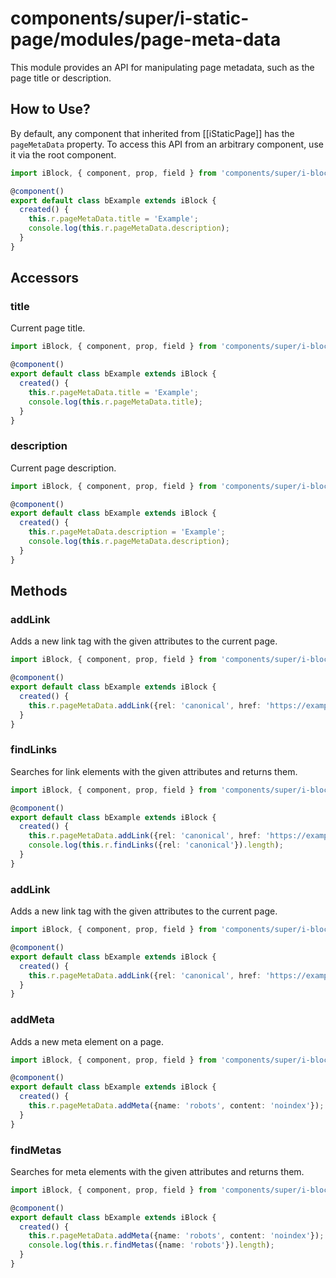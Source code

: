 # components/super/i-static-page/modules/page-meta-data

This module provides an API for manipulating page metadata, such as the page title or description.

## How to Use?

By default, any component that inherited from [[iStaticPage]] has the `pageMetaData` property.
To access this API from an arbitrary component, use it via the root component.

```typescript
import iBlock, { component, prop, field } from 'components/super/i-block/i-block';

@component()
export default class bExample extends iBlock {
  created() {
    this.r.pageMetaData.title = 'Example';
    console.log(this.r.pageMetaData.description);
  }
}
```

## Accessors

### title

Current page title.

```typescript
import iBlock, { component, prop, field } from 'components/super/i-block/i-block';

@component()
export default class bExample extends iBlock {
  created() {
    this.r.pageMetaData.title = 'Example';
    console.log(this.r.pageMetaData.title);
  }
}
```

### description

Current page description.

```typescript
import iBlock, { component, prop, field } from 'components/super/i-block/i-block';

@component()
export default class bExample extends iBlock {
  created() {
    this.r.pageMetaData.description = 'Example';
    console.log(this.r.pageMetaData.description);
  }
}
```

## Methods

### addLink

Adds a new link tag with the given attributes to the current page.

```typescript
import iBlock, { component, prop, field } from 'components/super/i-block/i-block';

@component()
export default class bExample extends iBlock {
  created() {
    this.r.pageMetaData.addLink({rel: 'canonical', href: 'https://example.com'});
  }
}
```

### findLinks

Searches for link elements with the given attributes and returns them.

```typescript
import iBlock, { component, prop, field } from 'components/super/i-block/i-block';

@component()
export default class bExample extends iBlock {
  created() {
    this.r.pageMetaData.addLink({rel: 'canonical', href: 'https://example.com'});
    console.log(this.r.findLinks({rel: 'canonical'}).length);
  }
}
```

### addLink

Adds a new link tag with the given attributes to the current page.

```typescript
import iBlock, { component, prop, field } from 'components/super/i-block/i-block';

@component()
export default class bExample extends iBlock {
  created() {
    this.r.pageMetaData.addLink({rel: 'canonical', href: 'https://example.com'});
  }
}
```

### addMeta

Adds a new meta element on a page.

```typescript
import iBlock, { component, prop, field } from 'components/super/i-block/i-block';

@component()
export default class bExample extends iBlock {
  created() {
    this.r.pageMetaData.addMeta({name: 'robots', content: 'noindex'});
  }
}
```

### findMetas

Searches for meta elements with the given attributes and returns them.

```typescript
import iBlock, { component, prop, field } from 'components/super/i-block/i-block';

@component()
export default class bExample extends iBlock {
  created() {
    this.r.pageMetaData.addMeta({name: 'robots', content: 'noindex'});
    console.log(this.r.findMetas({name: 'robots'}).length);
  }
}
```
